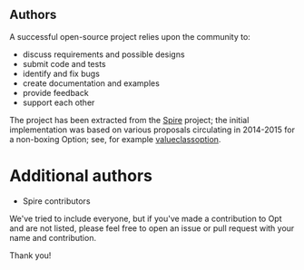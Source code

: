 ## Authors

A successful open-source project relies upon the community to:

* discuss requirements and possible designs
* submit code and tests
* identify and fix bugs
* create documentation and examples
* provide feedback
* support each other

The project has been extracted from the [Spire](https://github.com/non/spire) project;
the initial implementation was based on various proposals circulating in 2014-2015
for a non-boxing Option; see, for example [valueclassoption](https://github.com/rklaehn/valueclassoption).

Additional authors
==================

- Spire contributors

We've tried to include everyone, but if you've made a contribution to
Opt and are not listed, please feel free to open an issue or pull
request with your name and contribution.

Thank you!
